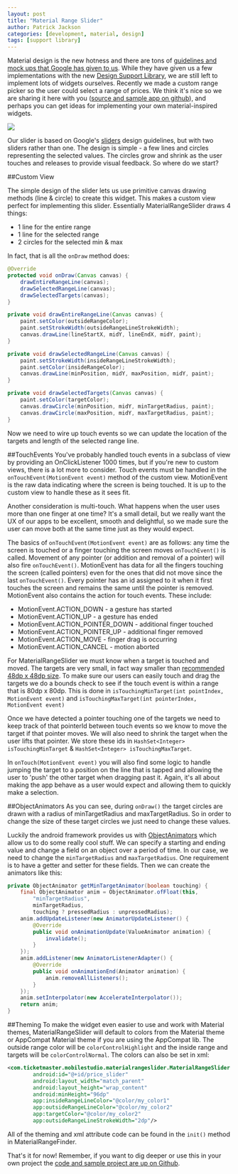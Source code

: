 ```yaml
---
layout: post
title: "Material Range Slider"
author: Patrick Jackson
categories: [development, material, design]
tags: [support library]
---
```


Material design is the new hotness and there are tons of [guidelines and mock ups that Google has given to us](https://www.google.com/design/spec/material-design/introduction.html).  While they have given us a few implementations with the new [Design Support Library](http://android-developers.blogspot.com/2015/05/android-design-support-library.html), we are still left to implement lots of widgets ourselves.  Recently we made a custom range picker so the user could select a range of prices.  We think it's nice so we are sharing it here with you ([source and sample app on github](https://github.com/twotoasters/MaterialRangeSlider)), and perhaps you can get ideas for implementing your own material-inspired widgets.

![](http://i.imgur.com/2hou4LT.gif)
<!--more-->

Our slider is based on Google's [sliders](http://www.google.com/design/spec/components/sliders.html) design guidelines, but with two sliders rather than one.  The design is simple - a few lines and circles representing the selected values.  The circles grow and shrink as the user touches and releases to provide visual feedback.  So where do we start?


##Custom View

The simple design of the slider lets us use primitive canvas drawing methods (line & circle) to create this widget.  This makes a custom view perfect for implementing this slider.  Essentially MaterialRangeSlider draws   4 things:

  * 1 line for the entire range
  * 1 line for the selected range
  * 2 circles for the selected min & max
  
In fact, that is all the ```onDraw``` method does:

```java
@Override
protected void onDraw(Canvas canvas) {
    drawEntireRangeLine(canvas);
    drawSelectedRangeLine(canvas);
    drawSelectedTargets(canvas);
}

private void drawEntireRangeLine(Canvas canvas) {
    paint.setColor(outsideRangeColor);
    paint.setStrokeWidth(outsideRangeLineStrokeWidth);
    canvas.drawLine(lineStartX, midY, lineEndX, midY, paint);
}

private void drawSelectedRangeLine(Canvas canvas) {
    paint.setStrokeWidth(insideRangeLineStrokeWidth);
    paint.setColor(insideRangeColor);
    canvas.drawLine(minPosition, midY, maxPosition, midY, paint);
}

private void drawSelectedTargets(Canvas canvas) {
    paint.setColor(targetColor);
    canvas.drawCircle(minPosition, midY, minTargetRadius, paint);
    canvas.drawCircle(maxPosition, midY, maxTargetRadius, paint);
}
```
Now we need to wire up touch events so we can update the location of the targets and length of the selected range line.

##TouchEvents
You've probably handled touch events in a subclass of view by providing an OnClickListener 1000 times, but if you're new to custom views, there is a lot more to consider.  Touch events must be handled in the ```onTouchEvent(MotionEvent event)``` method of the custom view. MotionEvent is the raw data indicating where the screen is being touched.  It is up to the custom view to handle these as it sees fit. 

Another consideration is multi-touch.  What happens when the user uses more than one finger at one time?  It's a small detail, but we really want the UX of our apps to be excellent, smooth and delightful, so we made sure the user can move both at the same time just as they would expect.  

The basics of ```onTouchEvent(MotionEvent event)``` are as follows:  any time the screen is touched or a finger touching the screen moves ```onTouchEvent()``` is called.  Movement of any pointer (or addition and removal of a pointer) will also fire ```onTouchEvent()```.  MotionEvent has data for all the fingers touching the screen (called pointers) even for the ones that did not move since the last ```onTouchEvent()```.  Every pointer has an id assigned to it when it first touches the screen and remains the same until the pointer is removed.  MotionEvent also contains the action for touch events.  These include:

  * MotionEvent.ACTION_DOWN - a gesture has started
  * MotionEvent.ACTION_UP - a gesture has ended
  * MotionEvent.ACTION_POINTER_DOWN - additional finger touched
  * MotionEvent.ACTION_POINTER_UP - additional finger removed
  * MotionEvent.ACTION_MOVE - finger drag is occurring
  * MotionEvent.ACTION_CANCEL - motion aborted

For MaterialRangeSlider we must know when a target is touched and moved.  The targets are very small, in fact way smaller than [recommended 48dp x 48dp size](http://www.google.com/design/spec/layout/metrics-keylines.html#metrics-keylines-touch-target-size).  To make sure our users can easily touch and drag the targets we do a bounds check to see if the touch event is within a range that is 80dp x 80dp.  This is done in ```isTouchingMinTarget(int pointIndex, MotionEvent event)``` and ```isTouchingMaxTarget(int pointerIndex, MotionEvent event)```

Once we have detected a pointer touching one of the targets we need to keep track of that pointerId between touch events so we know to move the target if that pointer moves.  We will also need to shrink the target when the user lifts that pointer.  We store these ids in ```HashSet<Integer> isTouchingMinTarget``` & ```HashSet<Integer> isTouchingMaxTarget```.  

In ```onTouch(MotionEvent event)``` you will also find some logic to handle jumping the target to a position on the line that is tapped and allowing the user to 'push' the other target when dragging past it.  Again, it's all about making the app behave as a user would expect and allowing them to quickly make a selection.

##ObjectAnimators
As you can see, during ```onDraw()``` the target circles are drawn with a radius of minTargetRadius and maxTargetRadius.  So in order to change the size of these target circles we just need to change these values.

Luckily the android framework provides us with [ObjectAnimators](http://developer.android.com/reference/android/animation/ObjectAnimator.html) which allow us to do some really cool stuff.  We can specify a starting and ending value and change a field on an object over a period of time.  In our case, we need to change the ```minTargetRadius``` and ```maxTargetRadius```.  One requirement is to have a getter and setter for these fields.  Then we can create the animators like this:

```java
private ObjectAnimator getMinTargetAnimator(boolean touching) {  
    final ObjectAnimator anim = ObjectAnimator.ofFloat(this,
        "minTargetRadius",
        minTargetRadius,
        touching ? pressedRadius : unpressedRadius);
    anim.addUpdateListener(new AnimatorUpdateListener() {
        @Override
        public void onAnimationUpdate(ValueAnimator animation) {
            invalidate();
        }
    });
    anim.addListener(new AnimatorListenerAdapter() {
        @Override
        public void onAnimationEnd(Animator animation) {
            anim.removeAllListeners();
        }
    });
    anim.setInterpolator(new AccelerateInterpolator());
    return anim;
}

```

##Theming
To make the widget even easier to use and work with Material themes, MaterialRangeSlider will default to colors from the Material theme or AppCompat Material theme if you are using the AppCompat lib.  The outside range color will be ```colorControlHighlight``` and the inside range and targets will be ```colorControlNormal```.  The colors can also be set in xml:

```xml
<com.ticketmaster.mobilestudio.materialrangeslider.MaterialRangeSlider 
        android:id="@+id/price_slider"
        android:layout_width="match_parent"
        android:layout_height="wrap_content"
        android:minHeight="96dp"
        app:insideRangeLineColor="@color/my_color1"
        app:outsideRangeLineColor="@color/my_color2"
        app:targetColor="@color/my_color2"
        app:outsideRangeLineStrokeWidth="2dp"/>
```

All of the theming and xml attribute code can be found in the ```init()``` method in MaterialRangeFinder.  

That's it for now!  Remember, if you want to dig deeper or use this in your own project the [code and sample project are up on Github](https://github.com/twotoasters/MaterialRangeSlider).
